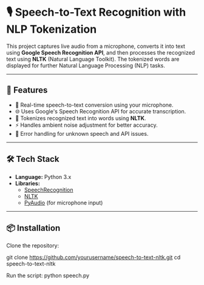 # 🎙️ Speech-to-Text Recognition with NLP Tokenization

This project captures live audio from a microphone, converts it into text using **Google Speech Recognition API**, and then processes the recognized text using **NLTK** (Natural Language Toolkit). The tokenized words are displayed for further Natural Language Processing (NLP) tasks.

---

## 🚀 Features
- 🎤 Real-time speech-to-text conversion using your microphone.
- 🌐 Uses Google's Speech Recognition API for accurate transcription.
- 🧾 Tokenizes recognized text into words using **NLTK**.
- ⚡ Handles ambient noise adjustment for better accuracy.
- 🔄 Error handling for unknown speech and API issues.

---

## 🛠️ Tech Stack
- **Language:** Python 3.x
- **Libraries:**
  - [SpeechRecognition](https://pypi.org/project/SpeechRecognition/)
  - [NLTK](https://www.nltk.org/)
  - [PyAudio](https://pypi.org/project/PyAudio/) (for microphone input)

---

## 📦 Installation

Clone the repository:

git clone https://github.com/yourusername/speech-to-text-nltk.git
cd speech-to-text-nltk

Run the script:
python speech.py

